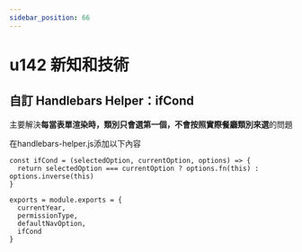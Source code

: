 ```yaml
---
sidebar_position: 66
---
```


# u142 新知和技術

## 自訂 Handlebars Helper：ifCond 
主要解決**每當表單渲染時，類別只會選第一個，不會按照實際餐廳類別來選**的問題


在handlebars-helper.js添加以下內容
```
const ifCond = (selectedOption, currentOption, options) => {
  return selectedOption === currentOption ? options.fn(this) : options.inverse(this)
}

exports = module.exports = {
  currentYear,
  permissionType,
  defaultNavOption,
  ifCond
}
```